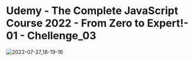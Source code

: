 # Udemy - The Complete JavaScript Course 2022 - From Zero to Expert!- 01 - Chellenge_03
![2022-07-27_18-19-16](https://user-images.githubusercontent.com/7596756/181298291-8a78be76-6ccb-4bde-b5c5-2c09aae72541.png)

